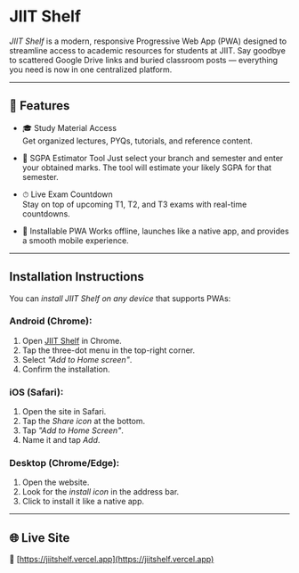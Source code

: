 # JIIT Shelf

*JIIT Shelf* is a modern, responsive Progressive Web App (PWA) designed to streamline access to academic resources for students at JIIT. Say goodbye to scattered Google Drive links and buried classroom posts — everything you need is now in one centralized platform.

---

## 🚀 Features

- 🎓 Study Material Access  
  Get organized lectures, PYQs, tutorials, and reference content.

- 🧮 SGPA Estimator Tool 
  Just select your branch and semester and enter your obtained marks. The tool will estimate your likely SGPA for that semester.

- ⏱ Live Exam Countdown  
  Stay on top of upcoming T1, T2, and T3 exams with real-time countdowns.

- 📱 Installable PWA 
  Works offline, launches like a native app, and provides a smooth mobile experience.

---

## Installation Instructions

You can *install JIIT Shelf on any device* that supports PWAs:

### Android (Chrome):
1. Open [JIIT Shelf](https://jiitshelf.vercel.app) in Chrome.
2. Tap the three-dot menu in the top-right corner.
3. Select *"Add to Home screen"*.
4. Confirm the installation.

### iOS (Safari):
1. Open the site in Safari.
2. Tap the *Share icon* at the bottom.
3. Tap *"Add to Home Screen"*.
4. Name it and tap *Add*.

### Desktop (Chrome/Edge):
1. Open the website.
2. Look for the *install icon* in the address bar.
3. Click to install it like a native app.

---

## 🌐 Live Site

🔗 [https://jiitshelf.vercel.app](https://jiitshelf.vercel.app)